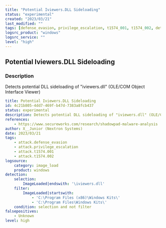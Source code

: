 ```yaml
---
title: "Potential Iviewers.DLL Sideloading"
status: "experimental"
created: "2023/03/21"
last_modified: ""
tags: [defense_evasion, privilege_escalation, t1574_001, t1574_002, detection_rule]
logsrc_product: "windows"
logsrc_service: ""
level: "high"
---
```


## Potential Iviewers.DLL Sideloading

### Description

Detects potential DLL sideloading of "iviewers.dll" (OLE/COM Object Interface Viewer)

```yml
title: Potential Iviewers.DLL Sideloading
id: 4c21b805-4dd7-469f-b47d-7383a8fcb437
status: experimental
description: Detects potential DLL sideloading of "iviewers.dll" (OLE/COM Object Interface Viewer)
references:
    - https://www.secureworks.com/research/shadowpad-malware-analysis
author: X__Junior (Nextron Systems)
date: 2023/03/21
tags:
    - attack.defense_evasion
    - attack.privilege_escalation
    - attack.t1574.001
    - attack.t1574.002
logsource:
    category: image_load
    product: windows
detection:
    selection:
        ImageLoaded|endswith: '\iviewers.dll'
    filter:
        ImageLoaded|startswith:
            - 'C:\Program Files (x86)\Windows Kits\'
            - 'C:\Program Files\Windows Kits\'
    condition: selection and not filter
falsepositives:
    - Unknown
level: high

```
